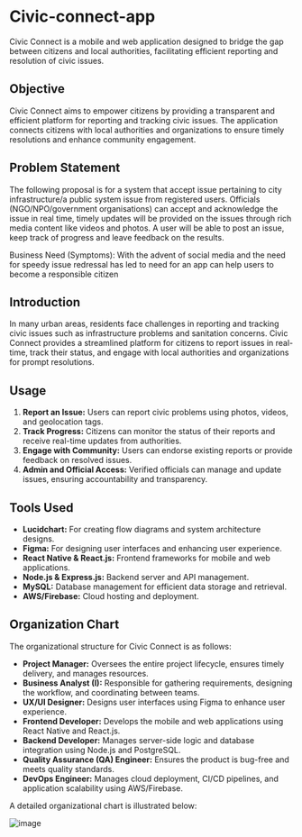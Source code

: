 # Civic-connect-app
Civic Connect is a mobile and web application designed to bridge the gap between citizens and local authorities, facilitating efficient reporting and resolution of civic issues.

## Objective
Civic Connect aims to empower citizens by providing a transparent and efficient platform for reporting and tracking civic issues. The application connects citizens with local authorities and organizations to ensure timely resolutions and enhance community engagement.

## Problem Statement
The following proposal is for a system that accept issue pertaining to city infrastructure/a public system issue from registered users. Officials (NGO/NPO/government organisations) can accept and acknowledge the issue in real time, timely updates will be provided on the issues through rich media content like videos and photos. A user will be able to post an issue, keep track of progress and leave feedback on the results.

Business Need (Symptoms):
With the advent of social media and the need for speedy issue redressal has led to need for an app can help users to become a responsible citizen


## Introduction

In many urban areas, residents face challenges in reporting and tracking civic issues such as infrastructure problems and sanitation concerns. Civic Connect provides a streamlined platform for citizens to report issues in real-time, track their status, and engage with local authorities and organizations for prompt resolutions.

## Usage
1. **Report an Issue:** Users can report civic problems using photos, videos, and geolocation tags.
2. **Track Progress:** Citizens can monitor the status of their reports and receive real-time updates from authorities.
3. **Engage with Community:** Users can endorse existing reports or provide feedback on resolved issues.
4. **Admin and Official Access:** Verified officials can manage and update issues, ensuring accountability and transparency.

## Tools Used
- **Lucidchart:** For creating flow diagrams and system architecture designs.
- **Figma:** For designing user interfaces and enhancing user experience.
- **React Native & React.js:** Frontend frameworks for mobile and web applications.
- **Node.js & Express.js:** Backend server and API management.
- **MySQL:** Database management for efficient data storage and retrieval.
- **AWS/Firebase:** Cloud hosting and deployment.

## Organization Chart
The organizational structure for Civic Connect is as follows:

- **Project Manager:** Oversees the entire project lifecycle, ensures timely delivery, and manages resources.
- **Business Analyst (I):** Responsible for gathering requirements, designing the workflow, and coordinating between teams.
- **UX/UI Designer:** Designs user interfaces using Figma to enhance user experience.
- **Frontend Developer:** Develops the mobile and web applications using React Native and React.js.
- **Backend Developer:** Manages server-side logic and database integration using Node.js and PostgreSQL.
- **Quality Assurance (QA) Engineer:** Ensures the product is bug-free and meets quality standards.
- **DevOps Engineer:** Manages cloud deployment, CI/CD pipelines, and application scalability using AWS/Firebase.

A detailed organizational chart is illustrated below:

![image](https://github.com/user-attachments/assets/2108e81d-d4a3-48c8-a681-ba8a99768c7f)
